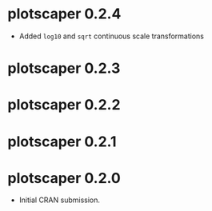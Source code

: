 # plotscaper 0.2.4

- Added `log10` and `sqrt` continuous scale transformations

# plotscaper 0.2.3

# plotscaper 0.2.2

# plotscaper 0.2.1

# plotscaper 0.2.0

* Initial CRAN submission.
